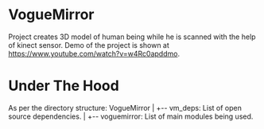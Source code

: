 # VogueMirror
Project creates 3D model of human being while he is scanned with the help of kinect sensor.
Demo of the project is shown at https://www.youtube.com/watch?v=w4Rc0apddmo.

# Under The Hood
As per the directory structure:
VogueMirror
|
+-- vm_deps: List of open source dependencies.
|
+-- voguemirror: List of main modules being used.
